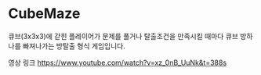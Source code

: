 # CubeMaze
큐브(3x3x3)에 갇힌 플레이어가 문제를 풀거나 탈출조건을 만족시킬 때마다 큐브 방하나를 빠져나가는 방탈출 형식 게임입니다.

영상 링크
https://www.youtube.com/watch?v=xz_0nB_UuNk&t=388s
